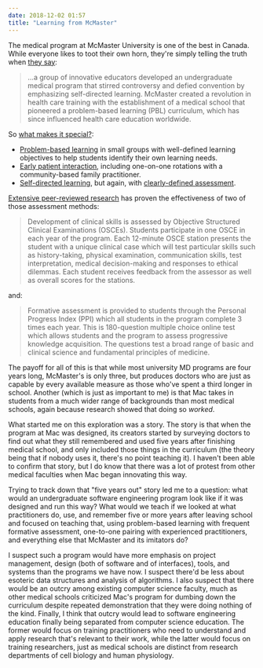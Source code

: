 ```yaml
---
date: 2018-12-02 01:57
title: "Learning from McMaster"
---
```


The medical program at McMaster University is one of the best in Canada.
While everyone likes to toot their own horn,
they're simply telling the truth when [they say](https://mdprogram.mcmaster.ca/):

> ...a group of innovative educators developed an undergraduate medical program
> that stirred controversy and defied convention by emphasizing self-directed
> learning. McMaster created a revolution in health care training with the
> establishment of a medical school that pioneered a problem-based learning
> (PBL) curriculum, which has since influenced health care education worldwide.

So [what makes it special?](https://mdprogram.mcmaster.ca/mcmaster-md-program/overview):

- [Problem-based learning](https://mdprogram.mcmaster.ca/mcmaster-md-program/overview/pbl---problem-based-learning)
  in small groups with well-defined learning objectives
  to help students identify their own learning needs.
- [Early patient interaction](https://mdprogram.mcmaster.ca/mcmaster-md-program/overview/early-patient-interaction),
  including one-on-one rotations with a community-based family practitioner.
- [Self-directed learning](https://mdprogram.mcmaster.ca/mcmaster-md-program/overview/self-directed-learning),
  but again, with [clearly-defined assessment](https://mdprogram.mcmaster.ca/mcmaster-md-program/overview/assessment-methods).

[Extensive peer-reviewed research](https://scholar.google.ca/scholar?q=objective+structured+clinical+examination+(SCE)+research)
has proven the effectiveness of two of those assessment methods:

> Development of clinical skills is assessed by Objective Structured Clinical
> Examinations (OSCEs). Students participate in one OSCE in each year of the
> program. Each 12-minute OSCE station presents the student with a unique
> clinical case which will test particular skills such as history-taking,
> physical examination, communication skills, test interpretation, medical
> decision-making and responses to ethical dilemmas. Each student receives
> feedback from the assessor as well as overall scores for the stations.

and:

> Formative assessment is provided to students through the Personal Progress
> Index (PPI) which all students in the program complete 3 times each year. This
> is 180-question multiple choice online test which allows students and the
> program to assess progressive knowledge acquisition. The questions test a
> broad range of basic and clinical science and fundamental principles of
> medicine.

The payoff for all of this is that while most university MD programs are four years long,
McMaster's is only three,
but produces doctors who are just as capable by every available measure
as those who've spent a third longer in school.
Another (which is just as important to me)
is that Mac takes in students from a much wider range of backgrounds
than most medical schools,
again because research showed that doing so *worked*.

What started me on this exploration was a story.
The story is that when the program at Mac was designed,
its creators started by surveying doctors to find out
what they still remembered and used five years after finishing medical school,
and only included those things in the curriculum
(the theory being that if nobody uses it,
there's no point teaching it).
I haven't been able to confirm that story,
but I do know that there was a lot of protest from other medical faculties
when Mac began innovating this way.

Trying to track down that "five years out" story led me to a question:
what would an undergraduate software engineering program look like
if it was designed and run this way?
What would we teach if we looked at what practitioners do, use, and remember
five or more years after leaving school and focused on teaching that,
using problem-based learning with frequent formative assessment,
one-to-one pairing with experienced practitioners,
and everything else that McMaster and its imitators do?

I suspect such a program would have more emphasis on project management,
design (both of software and of interfaces),
tools,
and systems than the programs we have now.
I suspect there'd be less about esoteric data structures and analysis of algorithms.
I also suspect that there would be an outcry among existing computer science faculty,
much as other medical schools criticized Mac's program for dumbing down the curriculum
despite repeated demonstration that they were doing nothing of the kind.
Finally,
I think that outcry would lead to software engineering education finally being separated from computer science education.
The former would focus on training practitioners who need to understand and apply research that's relevant to their work,
while the latter would focus on training researchers,
just as medical schools are distinct from research departments of cell biology and human physiology.
